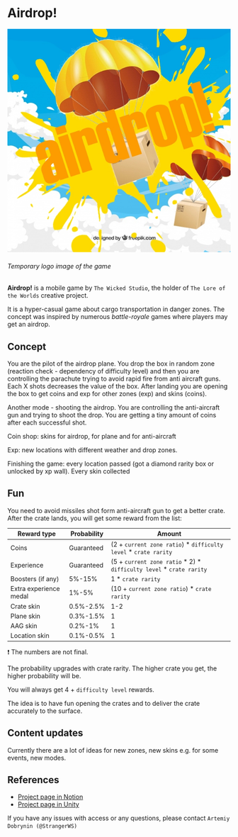 # Airdrop!

![Logo](Images/Logo-Draft-1.0.0.jpg)
###### Temporary logo image of the game

**Airdrop!** is a mobile game by `The Wicked Studio`, the holder of `The Lore of the Worlds` creative project.

It is a hyper-casual game about cargo transportation in danger zones. The concept was inspired by numerous *battle-royale* games where players may get an airdrop.

## Concept
You are the pilot of the airdrop plane. You drop the box in random zone (reaction check - dependency of difficulty level) and then you are controlling the parachute trying to avoid rapid fire from anti aircraft guns. Each X shots  decreases the value of the box. After landing you are opening the box to get coins and exp for other zones (exp) and skins (coins).

Another mode - shooting the airdrop. You are controlling the anti-aircraft gun and trying to shoot the drop. You are getting a tiny amount of coins after each successful shot.

Coin shop: skins for airdrop, for plane and for anti-aircraft

Exp: new locations with different weather and drop zones.

Finishing the game: every location passed (got a diamond rarity box or unlocked by xp wall). Every skin collected

## Fun

You need to avoid missiles shot form anti-aircraft gun to get a better crate. After the crate lands, you will get some reward from the list:

|Reward type|Probability|Amount|
|---|---|---|
|Coins|Guaranteed|(2 + `current zone ratio`) * `difficulty level` * `crate rarity`|
|Experience|Guaranteed|(5 + `current zone ratio` * 2) * `difficulty level` * `crate rarity`|
|Boosters (if any)|5%-15%| 1 * `crate rarity` |
|Extra experience medal|1%-5%|(10 + `current zone ratio`) * `crate rarity`|
|Crate skin|0.5%-2.5%|1-2|
|Plane skin|0.3%-1.5%|1|
|AAG skin|0.2%-1%|1|
|Location skin|0.1%-0.5%|1|

:heavy_exclamation_mark: The numbers are not final.

The probability upgrades with crate rarity. The higher crate you get, the higher probability will be.

You will always get 4 + `difficulty level` rewards.  

The idea is to have fun opening the crates and to deliver the crate accurately to the surface.

## Content updates
Currently there are a lot of ideas for new zones, new skins e.g. for some events, new modes.

## References
* [Project page in Notion](https://www.notion.so/Airdrop-aa61f3d6a9fc4a3aad54c7b5b8931978)
* [Project page in Unity](https://dashboard.unity3d.com/organizations/10170486444766/projects/9ca8cc8f-5cd2-436d-8b74-bb784f4b2ead/settings/general)

If you have any issues with access or any questions, please contact `Artemiy Dobrynin (@StrangerWS)`
